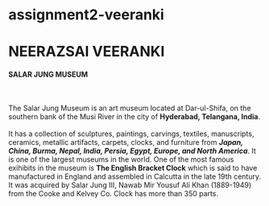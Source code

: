 # assignment2-veeranki

# NEERAZSAI VEERANKI

#### SALAR JUNG MUSEUM

<br>

The Salar Jung Museum is an art museum located at Dar-ul-Shifa, on the southern bank of the Musi River in the city of **Hyderabad, Telangana, India**.
<br>
<br>
It has a collection of sculptures, paintings, carvings, textiles, manuscripts, ceramics, metallic artifacts, carpets, clocks, and furniture from ***Japan, China, Burma, Nepal, India, Persia, Egypt, Europe, and North America***. It is one of the largest museums in the world. One of the most famous exihibits in the museum is **The English Bracket Clock** which is said to have manufactured in England and assembled in Calcutta in the late 19th century. It was acquired by Salar Jung III, Nawab Mir Yousuf Ali Khan (1889-1949) from the Cooke and Kelvey Co. Clock has more than 350 parts.
